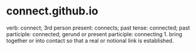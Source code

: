 # connect.github.io
verb: connect; 3rd person present: connects; past tense: connected; past participle: connected; gerund or present participle: connecting 1. bring together or into contact so that a real or notional link is established.

